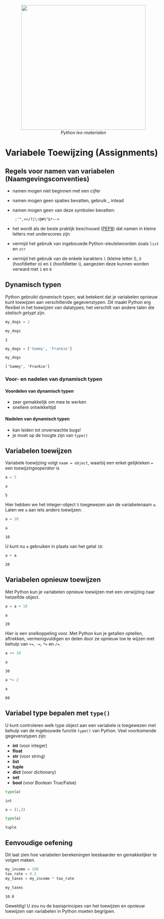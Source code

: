 <center>
    <img src='https://intecbrussel.be/img/logo3.png' width='400px' height='auto'/>
    <br/>
    <em>Python les-materialen</em>
</center>

# Variabele Toewijzing (Assignments)

## Regels voor namen van variabelen (Naamgevingsconventies)

* namen mogen niet beginnen met een cijfer
* namen mogen geen spaties bevatten, gebruik _ intead
* namen mogen geen van deze symbolen bevatten:


       :'",<>/?|\!@#%^&*~-+

       
* het wordt als de beste praktijk beschouwd ([PEP8](https://www.python.org/dev/peps/pep-0008/#function-and-variable-names)) dat namen in kleine letters met underscores zijn
* vermijd het gebruik van ingebouwde Python-sleutelwoorden zoals `list` en `str`
* vermijd het gebruik van de enkele karakters `l` (kleine letter l), `O` (hoofdletter o) en `I` (hoofdletter i), aangezien deze kunnen worden verward met `1` en `0`

## Dynamisch typen

Python gebruikt *dynamisch typen*, wat betekent dat je variabelen opnieuw kunt toewijzen aan verschillende gegevenstypen. Dit maakt Python erg flexibel in het toewijzen van datatypes; het verschilt van andere talen die *statisch getypt* zijn.


```python
my_dogs = 2
```


```python
my_dogs
```




    2




```python
my_dogs = ['Sammy', 'Frankie']
```


```python
my_dogs
```




    ['Sammy', 'Frankie']



### Voor- en nadelen van dynamisch typen
#### Voordelen van dynamisch typen
* zeer gemakkelijk om mee te werken
* snellere ontwikkeltijd

#### Nadelen van dynamisch typen
* kan leiden tot onverwachte bugs!
* je moet op de hoogte zijn van `type()`

## Variabelen toewijzen
Variabele toewijzing volgt `naam = object`, waarbij een enkel gelijkteken `=` een *toewijzingsoperator* is


```python
a = 5
```


```python
a
```




    5



Hier hebben we het integer-object `5` toegewezen aan de variabelenaam `a`.<br>Laten we `a` aan iets anders toewijzen:


```python
a = 10
```


```python
a
```




    10



U kunt nu `a` gebruiken in plaats van het getal `10`:


```python
a + a
```




    20



## Variabelen opnieuw toewijzen
Met Python kun je variabelen opnieuw toewijzen met een verwijzing naar hetzelfde object.


```python
a = a + 10
```


```python
a
```




    20



Hier is een snelkoppeling voor. Met Python kun je getallen optellen, aftrekken, vermenigvuldigen en delen door ze opnieuw toe te wijzen met behulp van `+=`, `-=`, `*=` en `/=`.


```python
a += 10
```


```python
a
```




    30




```python
a *= 2
```


```python
a
```




    60



## Variabel type bepalen met `type()`
U kunt controleren welk type object aan een variabele is toegewezen met behulp van de ingebouwde functie `type()` van Python. Veel voorkomende gegevenstypen zijn:
* **int** (voor integer)
* **float**
* **str** (voor string)
* **list**
* **tuple**
* **dict** (voor dictionary)
* **set**
* **bool** (voor Boolean True/False)


```python
type(a)
```




    int




```python
a = (1,2)
```


```python
type(a)
```




    tuple



## Eenvoudige oefening
Dit laat zien hoe variabelen berekeningen leesbaarder en gemakkelijker te volgen maken.


```python
my_income = 100
tax_rate = 0.1
my_taxes = my_income * tax_rate
```


```python
my_taxes
```




    10.0



Geweldig! U zou nu de basisprincipes van het toewijzen en opnieuw toewijzen van variabelen in Python moeten begrijpen.
